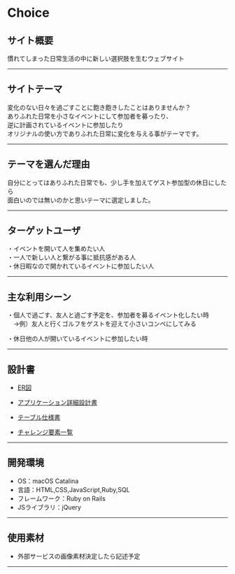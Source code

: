 # Choice

## サイト概要
慣れてしまった日常生活の中に新しい選択肢を生むウェブサイト
***
## サイトテーマ
変化のない日々を過ごすことに飽き飽きしたことはありませんか？<br>
ありふれた日常を小さなイベントにして参加者を募ったり、<br>
逆に計画されているイベントに参加したり<br>
オリジナルの使い方でありふれた日常に変化を与える事がテーマです。
***
## テーマを選んだ理由
自分にとってはありふれた日常でも、少し手を加えてゲスト参加型の休日にしたら<br>
面白いのでは無いのかと思いテーマに選定しました。

***

## ターゲットユーザ
・イベントを開いて人を集めたい人<br>
・一人で新しい人と繋がる事に抵抗感がある人<br>
・休日暇なので開かれているイベントに参加したい人<br>
***
## 主な利用シーン
・個人で過ごす、友人と過ごす予定を、参加者を募るイベント化したい時<br>
　→例）友人と行くゴルフをゲストを迎えて小さいコンペにしてみる<br>

・休日他の人が開いているイベントに参加したい時<br>
***
## 設計書
- [ER図](https://drive.google.com/file/d/1QwtUV4mklh9q1iNzJWwJJPVsCyqU4ml6/view?usp=sharing)


- [アプリケーション詳細設計書](https://docs.google.com/spreadsheets/d/11MkMNm3VF366d2dOojDbqJ1l8Fl9FbbL8EYF_jtiL3w/edit?usp=sharing)

- [テーブル仕様書](https://drive.google.com/file/d/18ERhKsMiFBBLpxgydIvOIAFj54nfjCK5/view?usp=sharing)


- [チャレンジ要素一覧](https://docs.google.com/spreadsheets/d/1M3Zy7kM2y-aediclQIe-jcMWCCldAduqhXVuMhDRqjg/edit#gid=2069665485)
***

## 開発環境
- OS：macOS Catalina
- 言語：HTML,CSS,JavaScript,Ruby,SQL
- フレームワーク：Ruby on Rails
- JSライブラリ：jQuery
***

## 使用素材
- 外部サービスの画像素材決定したら記述予定
***